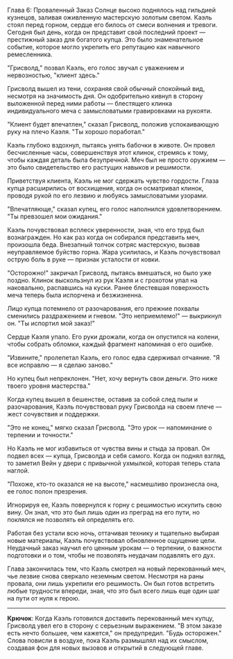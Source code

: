 Глава 6: Проваленный Заказ
Солнце высоко поднялось над гильдией кузнецов, заливая оживленную мастерскую золотым светом. Каэль стоял перед горном,
сердце его билось от смеси волнения и тревоги. Сегодня был день, когда он представит свой последний проект —
престижный заказ для богатого купца. Это было знаменательное событие, которое могло укрепить его репутацию как
навычного ремесленника.

"Грисволд," позвал Каэль, его голос звучал с уважением и нервозностью, "клиент здесь."

Грисволд вышел из тени, сохраняя свой обычный спокойный вид, несмотря на значимость дня. Он одобрительно кивнул в
сторону выложенной перед ними работы — блестящего клинка индивидуального меча с замысловатыми гравировками на рукояти.

"Клиент будет впечатлен," сказал Грисволд, положив успокаивающую руку на плечо Каэля. "Ты хорошо поработал."

Каэль глубоко вздохнул, пытаясь унять бабочки в животе. Он провел бесчисленные часы, совершенствуя этот клинок,
стремясь к тому, чтобы каждая деталь была безупречной. Меч был не просто оружием — это было свидетельство его растущих
навыков и решимости.

Приветствуя клиента, Каэль не мог сдержать чувство гордости. Глаза купца расширились от восхищения, когда он осматривал
клинок, проводя рукой по его лезвию и любуясь замысловатыми узорами.

"Впечатляюще," сказал купец, его голос наполнился удовлетворением. "Ты превзошел мои ожидания."

Каэль почувствовал всплеск уверенности, зная, что его труд был вознагражден. Но как раз когда он собирался представить
меч, произошла беда. Внезапный толчок сотряс мастерскую, вызвав неуправляемое буйство горна. Жара усилилась, и
Каэль почувствовал острую боль в руке — признак усталости от ковки.

"Осторожно!" закричал Грисволд, пытаясь вмешаться, но было уже поздно. Клинок выскользнул из рук Каэля и с грохотом
упал на наковальню, распавшись на куски. Ранее блестевшая поверхность меча теперь была испорчена и безжизненна.

Лицо купца потемнело от разочарования, его прежние похвалы сменились раздражением и гневом. "Это неприемлемо!" —
выкрикнул он. "Ты испортил мой заказ!"

Сердце Каэля упало. Его руки дрожали, когда он опустился на колени, чтобы собрать обломки, каждый фрагмент напоминая
о его ошибке.

"Извините," пролепетал Каэль, его голос едва сдерживал отчаяние. "Я все исправлю — я сделаю заново."

Но купец был непреклонен. "Нет, хочу вернуть свои деньги. Это ниже твоего уровня мастерства."

Когда купец вышел в бешенстве, оставив за собой след пыли и разочарования, Каэль почувствовал руку Грисволда на своем
плече — жест сочувствия и поддержки.

"Это не конец," мягко сказал Грисволд. "Это урок — напоминание о терпении и точности."

Но Каэль не мог избавиться от чувства вины и стыда за провал. Он подвел всех — купца, Грисволда и себя самого. Когда он
поднял взгляд, то заметил Вейн у двери с привычной ухмылкой, которая теперь стала наглой.

"Похоже, кто-то оказался не на высоте," насмешливо произнесла она, ее голос полон презрения.

Игнорируя ее, Каэль повернулся к горну с решимостью искупить свою вину. Он знал, что это был лишь один из преград на
его пути, но поклялся не позволять ей определять его.

Работая без устали всю ночь, оттачивая технику и тщательно выбирая новые материалы, Каэль почувствовал обновленное
ощущение цели. Неудачный заказ научил его ценным урокам — о терпении, о важности подготовки и о том, чтобы не позволять
неудачам подавлять его дух.

Глава закончилась тем, что Каэль смотрел на новый перекованный меч, чье лезвие снова сверкало неземным светом. Несмотря
на раны провала, они лишь укрепили его решимость. Он был готов встретить любые трудности впереди, зная, что это был
всего
лишь еще один шаг на пути от нуля к герою.

---

**Крючок**: Когда Каэль готовился доставить перекованный меч купцу, Грисволд увел его в сторону с серьезным выражением.
"В этом заказе есть нечто большее, чем кажется," он предупредил. "Будь осторожен." Слова повисли в воздухе, пока Каэль
размышлял над их смыслом, создавая фон для новых вызовов и открытий в следующей главе.
